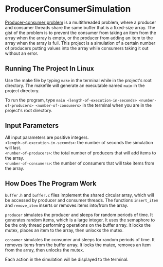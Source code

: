 # ProducerConsumerSimulation

[Producer-consumer problem](https://en.wikipedia.org/wiki/Producer%E2%80%93consumer_problem) is a multithreaded problem, where a producer and consumer threads share the same buffer that is a fixed-size array. The gist of the problem is to prevent the consumer from taking an item from the array when the array is empty, or the producer from adding an item to the array when the array is full. This project is a simulation of a certain number of producers putting values into the array while consumers taking it out without an error. 

## Running The Project In Linux

Use the make file by typing ```make``` in the terminal while in the project's root directory. The makefile will generate an executable named ```main``` in the project directory. 

To run the program, type ```main <length-of-execution-in-seconds> <number-of-producers> <number-of-consumers>``` in the terminal when you are in the project's root directory. 

## Input Parameters

All input parameters are positive integers.<br />
```<length-of-execution-in-seconds>```: the number of seconds the simulation will last.<br />
```<number-of-producers>```: the total number of producers that will add items to the array.<br />
```<number-of-consumers>```: the number of consumers that will take items from the array.<br />

## How Does The Program Work

```buffer.h``` and ```buffer.c``` files implement the shared circular array, which will be accessed by producer and consumer threads. The functions ```insert_item``` and ```remove_item``` inserts or removes items into/from the array.

```producer``` simulates the producer and sleeps for random periods of time. It generates random items, which is a large integer. It uses the semaphore to be the only thread performing operations on the buffer array. It locks the mutex, places an item to the array, then unlocks the mutex. 

```consumer``` simulates the consumer and sleeps for random periods of time. It removes items from the buffer array. It locks the mutex, removes an item from the array, then unlocks the mutex.

Each action in the simulation will be displayed to the terminal.